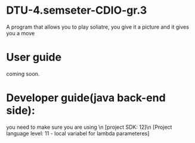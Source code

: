 # DTU-4.semseter-CDIO-gr.3
A program that allows you to play soliatre, you give it a picture and it gives you a move

# User guide
coming soon.

# Developer guide(java back-end side):
you need to make sure you are using \n
[project SDK: 12]\n
[Project language level: 11 - local variabel for lambda parameteres]
